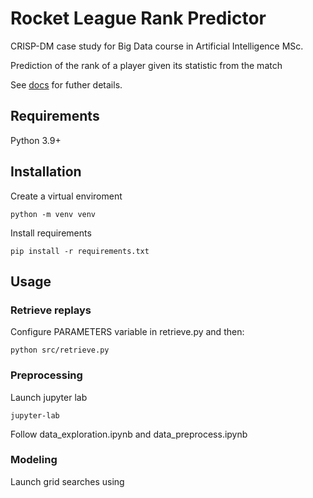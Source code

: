 # Rocket League Rank Predictor

CRISP-DM case study for Big Data course in Artificial Intelligence MSc.

Prediction of the rank of a player given its statistic from the match


See [docs](./docs/main.pdf) for futher details.

## Requirements

 Python 3.9+

## Installation

Create a virtual enviroment

    python -m venv venv
    
Install requirements

    pip install -r requirements.txt
    
## Usage

### Retrieve replays

Configure PARAMETERS variable in retrieve.py and then:

    python src/retrieve.py
    
### Preprocessing

Launch jupyter lab

    jupyter-lab
    
Follow data_exploration.ipynb and data_preprocess.ipynb

### Modeling

Launch grid searches using 
